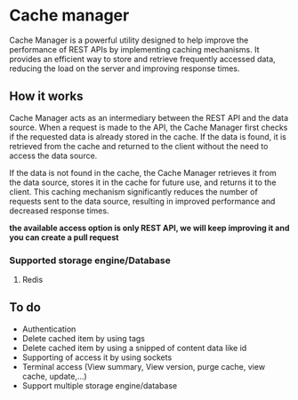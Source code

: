 # Cache manager

Cache Manager is a powerful utility designed to help improve the performance of REST APIs by implementing caching mechanisms. It provides an efficient way to store and retrieve frequently accessed data, reducing the load on the server and improving response times.

## How it works
Cache Manager acts as an intermediary between the REST API and the data source. When a request is made to the API, the Cache Manager first checks if the requested data is already stored in the cache. If the data is found, it is retrieved from the cache and returned to the client without the need to access the data source.

If the data is not found in the cache, the Cache Manager retrieves it from the data source, stores it in the cache for future use, and returns it to the client. This caching mechanism significantly reduces the number of requests sent to the data source, resulting in improved performance and decreased response times.

**the available access option is only REST API, we will keep improving it and you can create a pull request**

### Supported storage engine/Database
1. Redis

## To do
- Authentication
- Delete cached item by using tags
- Delete cached item by using a snipped of content data like id
- Supporting of access it by using sockets
- Terminal access (View summary, View version, purge cache, view cache, update,...)
- Support multiple storage engine/database